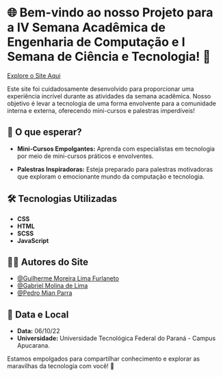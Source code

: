 # 🌐 Bem-vindo ao nosso Projeto para a IV Semana Acadêmica de Engenharia de Computação e I Semana de Ciência e Tecnologia! 🚀

[Explore o Site Aqui](https://gmlf.github.io/SECOMP.github.io/)

Este site foi cuidadosamente desenvolvido para proporcionar uma experiência incrível durante as atividades da semana acadêmica. Nosso objetivo é levar a tecnologia de uma forma envolvente para a comunidade interna e externa, oferecendo mini-cursos e palestras imperdíveis!

## 🚀 O que esperar?

- **Mini-Cursos Empolgantes:** Aprenda com especialistas em tecnologia por meio de mini-cursos práticos e envolventes.
  
- **Palestras Inspiradoras:** Esteja preparado para palestras motivadoras que exploram o emocionante mundo da computação e tecnologia.

## 🛠️ Tecnologias Utilizadas

- **CSS**
- **HTML**
- **SCSS**
- **JavaScript**

## 👨‍💻 Autores do Site

- [@Guilherme Moreira Lima Furlaneto](https://github.com/GuilhermeMoreiraLimaFurlaneto)
- [@Gabriel Molina de Lima](https://github.com/GabrielMolinaLima)
- [@Pedro Mian Parra](https://github.com/PedroMianParra)

## 📅 Data e Local

- **Data:** 06/10/22
- **Universidade:** Universidade Tecnológica Federal do Paraná - Campus Apucarana.

Estamos empolgados para compartilhar conhecimento e explorar as maravilhas da tecnologia com você! 🚀
